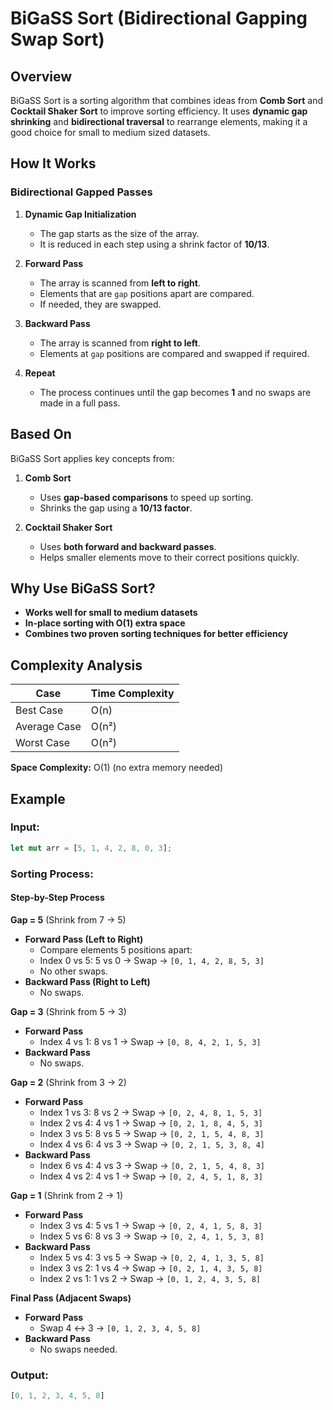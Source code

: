 # BiGaSS Sort (Bidirectional Gapping Swap Sort)

## Overview

BiGaSS Sort is a sorting algorithm that combines ideas from **Comb Sort** and **Cocktail Shaker Sort** to improve sorting efficiency. It uses **dynamic gap shrinking** and **bidirectional traversal** to rearrange elements, making it a good choice for small to medium sized datasets.

## How It Works

### Bidirectional Gapped Passes

1. **Dynamic Gap Initialization**

   - The gap starts as the size of the array.
   - It is reduced in each step using a shrink factor of **10/13**.

2. **Forward Pass**

   - The array is scanned from **left to right**.
   - Elements that are `gap` positions apart are compared.
   - If needed, they are swapped.

3. **Backward Pass**

   - The array is scanned from **right to left**.
   - Elements at `gap` positions are compared and swapped if required.

4. **Repeat**

   - The process continues until the gap becomes **1** and no swaps are made in a full pass.

## Based On

BiGaSS Sort applies key concepts from:

1. **Comb Sort**

   - Uses **gap-based comparisons** to speed up sorting.
   - Shrinks the gap using a **10/13 factor**.

2. **Cocktail Shaker Sort**

   - Uses **both forward and backward passes**.
   - Helps smaller elements move to their correct positions quickly.

## Why Use BiGaSS Sort?

- **Works well for small to medium datasets**
- **In-place sorting with O(1) extra space**
- **Combines two proven sorting techniques for better efficiency**

## Complexity Analysis

| Case         | Time Complexity |
| ------------ | --------------- |
| Best Case    | O(n)            |
| Average Case | O(n²)           |
| Worst Case   | O(n²)           |

**Space Complexity:** O(1) (no extra memory needed)

## Example

### Input:

```rust
let mut arr = [5, 1, 4, 2, 8, 0, 3];
```

### Sorting Process:

#### Step-by-Step Process

**Gap = 5** (Shrink from 7 → 5)

- **Forward Pass (Left to Right)**
  - Compare elements 5 positions apart:
  - Index 0 vs 5: 5 vs 0 → Swap → `[0, 1, 4, 2, 8, 5, 3]`
  - No other swaps.
- **Backward Pass (Right to Left)**
  - No swaps.

**Gap = 3** (Shrink from 5 → 3)

- **Forward Pass**
  - Index 4 vs 1: 8 vs 1 → Swap → `[0, 8, 4, 2, 1, 5, 3]`
- **Backward Pass**
  - No swaps.

**Gap = 2** (Shrink from 3 → 2)

- **Forward Pass**
  - Index 1 vs 3: 8 vs 2 → Swap → `[0, 2, 4, 8, 1, 5, 3]`
  - Index 2 vs 4: 4 vs 1 → Swap → `[0, 2, 1, 8, 4, 5, 3]`
  - Index 3 vs 5: 8 vs 5 → Swap → `[0, 2, 1, 5, 4, 8, 3]`
  - Index 4 vs 6: 4 vs 3 → Swap → `[0, 2, 1, 5, 3, 8, 4]`
- **Backward Pass**
  - Index 6 vs 4: 4 vs 3 → Swap → `[0, 2, 1, 5, 4, 8, 3]`
  - Index 4 vs 2: 4 vs 1 → Swap → `[0, 2, 4, 5, 1, 8, 3]`

**Gap = 1** (Shrink from 2 → 1)

- **Forward Pass**
  - Index 3 vs 4: 5 vs 1 → Swap → `[0, 2, 4, 1, 5, 8, 3]`
  - Index 5 vs 6: 8 vs 3 → Swap → `[0, 2, 4, 1, 5, 3, 8]`
- **Backward Pass**
  - Index 5 vs 4: 3 vs 5 → Swap → `[0, 2, 4, 1, 3, 5, 8]`
  - Index 3 vs 2: 1 vs 4 → Swap → `[0, 2, 1, 4, 3, 5, 8]`
  - Index 2 vs 1: 1 vs 2 → Swap → `[0, 1, 2, 4, 3, 5, 8]`

**Final Pass (Adjacent Swaps)**

- **Forward Pass**
  - Swap 4 ↔ 3 → `[0, 1, 2, 3, 4, 5, 8]`
- **Backward Pass**
  - No swaps needed.

### Output:

```rust
[0, 1, 2, 3, 4, 5, 8]
```


